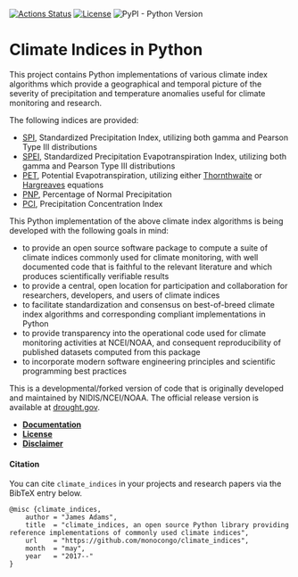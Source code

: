 [//]: # ([![Coverage Status]&#40;https://coveralls.io/repos/github/monocongo/climate_indices/badge.svg?branch=master&#41;]&#40;https://coveralls.io/github/monocongo/climate_indices?branch=master&#41;)
[//]: # ([![Codacy Status]&#40;https://api.codacy.com/project/badge/Grade/48563cbc37504fc6aa72100370e71f58&#41;]&#40;https://www.codacy.com/app/monocongo/climate_indices?utm_source=github.com&amp;utm_medium=referral&amp;utm_content=monocongo/climate_indices&amp;utm_campaign=Badge_Grade&#41;)
[![Actions Status](https://github.com/monocongo/climate_indices/workflows/tests/badge.svg)](https://github.com/monocongo/climate_indices/actions)
[![License](https://img.shields.io/badge/License-BSD%203--Clause-green.svg)](https://opensource.org/licenses/BSD-3-Clause)
![PyPI - Python Version](https://img.shields.io/pypi/pyversions/climate-indices)

# Climate Indices in Python

This project contains Python implementations of various climate index algorithms which provide
a geographical and temporal picture of the severity of precipitation and temperature anomalies
useful for climate monitoring and research.

The following indices are provided:

- [SPI](https://climatedataguide.ucar.edu/climate-data/standardized-precipitation-index-spi),
  Standardized Precipitation Index, utilizing both gamma and Pearson Type III distributions
- [SPEI](https://www.researchgate.net/publication/252361460_The_Standardized_Precipitation-Evapotranspiration_Index_SPEI_a_multiscalar_drought_index),
  Standardized Precipitation Evapotranspiration Index, utilizing both gamma and Pearson Type III distributions
- [PET](https://www.ncdc.noaa.gov/monitoring-references/dyk/potential-evapotranspiration), Potential Evapotranspiration, utilizing either [Thornthwaite](http://dx.doi.org/10.2307/21073)
  or [Hargreaves](http://dx.doi.org/10.13031/2013.26773) equations
- [PNP](http://www.droughtmanagement.info/percent-of-normal-precipitation/),
  Percentage of Normal Precipitation
- [PCI](https://www.tandfonline.com/doi/abs/10.1111/J.0033-0124.1980.00300.X), Precipitation Concentration Index

This Python implementation of the above climate index algorithms is being developed
with the following goals in mind:

- to provide an open source software package to compute a suite of
  climate indices commonly used for climate monitoring, with well
  documented code that is faithful to the relevant literature and
  which produces scientifically verifiable results
- to provide a central, open location for participation and collaboration
  for researchers, developers, and users of climate indices
- to facilitate standardization and consensus on best-of-breed
  climate index algorithms and corresponding compliant implementations in Python
- to provide transparency into the operational code used for climate
  monitoring activities at NCEI/NOAA, and consequent reproducibility
  of published datasets computed from this package
- to incorporate modern software engineering principles and scientific programming
  best practices


This is a developmental/forked version of code that is originally developed and
maintained by NIDIS/NCEI/NOAA. The official release version is available at
[drought.gov](https://www.drought.gov/drought/python-climate-indices).

- [__Documentation__](https://climate-indices.readthedocs.io/en/latest/)
- [__License__](LICENSE)
- [__Disclaimer__](DISCLAIMER)

#### Citation
You can cite `climate_indices` in your projects and research papers via the BibTeX 
entry below.
```
@misc {climate_indices,
    author = "James Adams",
    title  = "climate_indices, an open source Python library providing reference implementations of commonly used climate indices",
    url    = "https://github.com/monocongo/climate_indices",
    month  = "may",
    year   = "2017--"
}
```
